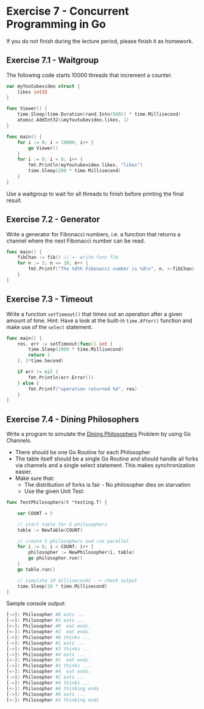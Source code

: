 # Exercise 7 - Concurrent Programming in Go

If you do not finish during the lecture period, please finish it as homework.

## Exercise 7.1 - Waitgroup

The following code starts 10000 threads that increment a counter.

```go
var myYoutubevideo struct {
    likes int32
}

func Viewer() {
    time.Sleep(time.Duration(rand.Intn(500)) * time.Millisecond)
    atomic.AddInt32(&myYoutubevideo.likes, 1)
}

func main() {
    for i := 0; i < 10000; i++ {
        go Viewer()
    }
    for i := 0; i < 8; i++ {
        fmt.Println(myYoutubevideo.likes, "likes")
        time.Sleep(200 * time.Millisecond)
    }
}
```

Use a waitgroup to wait for all threads to finish before printing the final result.

## Exercise 7.2 - Generator

Write a generator for Fibonacci numbers, i.e. a function that returns a channel where the next Fibonacci number can be read.
```go
func main() {
    fibChan := fib() // <- write func fib
    for n := 1; n <= 10; n++ {
        fmt.Printf("The %dth Fibonacci number is %d\n", n, <-fibChan)
    }
}
```

## Exercise 7.3 - Timeout

Write a function `setTimeout()` that times out an operation after a given amount of time. Hint: Have a look at the built-in `time.After()` function and make use of the `select` statement.
```go
func main() {
    res, err := setTimeout(func() int {
        time.Sleep(2000 * time.Millisecond)
        return 1
    }, 1*time.Second)

    if err != nil {
        fmt.Println(err.Error())
    } else {
        fmt.Printf("operation returned %d", res)
    }
}
```

## Exercise 7.4 - Dining Philosophers

Write a program to simulate the [Dining Philosophers](https://en.wikipedia.org/wiki/Dining_philosophers_problem) 
Problem by using Go Channels.
- There should be one Go Routine for each Philosopher
- The table itself should be a single Go Routine and should handle all forks via channels and a single select statement. This makes synchronization easier.
- Make sure that:
  - The distribution of forks is fair - No philosopher dies on starvation 
  - Use the given Unit Test:

```go
func TestPhilosophers(t *testing.T) {

	var COUNT = 5

	// start table for 5 philosophers
	table := NewTable(COUNT)

	// create 5 philosophers and run parallel 
	for i := 0; i < COUNT; i++ {
		philosopher := NewPhilosopher(i, table)
		go philosopher.run()
	}
	go table.run()

	// simulate 10 milliseconds --> check output
	time.Sleep(10 * time.Millisecond)
}
```

Sample console output:

```sh
[->]: Philosopher #0 eats ...
[->]: Philosopher #3 eats ...
[<-]: Philosopher #0  eat ends.
[<-]: Philosopher #3  eat ends.
[->]: Philosopher #0 thinks ...
[->]: Philosopher #1 eats ...
[->]: Philosopher #3 thinks ...
[->]: Philosopher #4 eats ...
[<-]: Philosopher #1  eat ends.
[->]: Philosopher #1 thinks ...
[<-]: Philosopher #4  eat ends.
[->]: Philosopher #2 eats ...
[->]: Philosopher #4 thinks ...
[<-]: Philosopher #0 thinking ends
[->]: Philosopher #0 eats ...
[<-]: Philosopher #3 thinking ends
```
